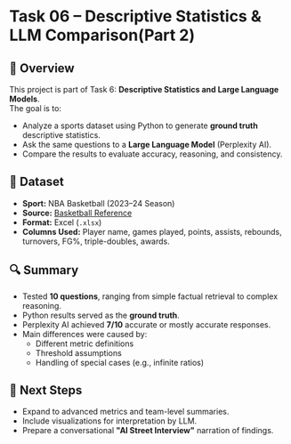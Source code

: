 # Task 06 – Descriptive Statistics & LLM Comparison(Part 2)

## 📌 Overview
This project is part of Task 6: **Descriptive Statistics and Large Language Models**.  
The goal is to:
- Analyze a sports dataset using Python to generate **ground truth** descriptive statistics.
- Ask the same questions to a **Large Language Model** (Perplexity AI).
- Compare the results to evaluate accuracy, reasoning, and consistency.

## 📂 Dataset
- **Sport:** NBA Basketball (2023–24 Season)
- **Source:** [Basketball Reference](https://www.basketball-reference.com/)
- **Format:** Excel (`.xlsx`)
- **Columns Used:** Player name, games played, points, assists, rebounds, turnovers, FG%, triple-doubles, awards.

## 🔍 Summary
- Tested **10 questions**, ranging from simple factual retrieval to complex reasoning.
- Python results served as the **ground truth**.
- Perplexity AI achieved **7/10** accurate or mostly accurate responses.
- Main differences were caused by:
  - Different metric definitions
  - Threshold assumptions
  - Handling of special cases (e.g., infinite ratios)

## 🚀 Next Steps
- Expand to advanced metrics and team-level summaries.
- Include visualizations for interpretation by LLM.
- Prepare a conversational **"AI Street Interview"** narration of findings.
